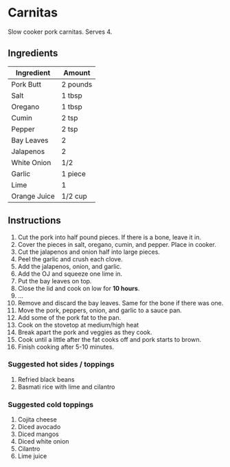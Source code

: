 
# Carnitas

Slow cooker pork carnitas. Serves 4.

## Ingredients

| Ingredient    | Amount   |
|---------------|----------|
| Pork Butt     | 2 pounds |
| Salt          | 1 tbsp   |
| Oregano       | 1 tbsp   |
| Cumin         | 2 tsp    |
| Pepper        | 2 tsp    |
| Bay Leaves    | 2        |
| Jalapenos     | 2        |
| White Onion   | 1/2      |
| Garlic        | 1 piece  |
| Lime          | 1        |
| Orange Juice  | 1/2 cup  |

## Instructions

1. Cut the pork into half pound pieces. If there is a bone, leave it in.
2. Cover the pieces in salt, oregano, cumin, and pepper. Place in cooker.
3. Cut the jalapenos and onion half into large pieces.
4. Peel the garlic and crush each clove.
5. Add the jalapenos, onion, and garlic.
6. Add the OJ and squeeze one lime in.
7. Put the bay leaves on top.
9. Close the lid and cook on low for **10 hours**.
10. ...
11. Remove and discard the bay leaves. Same for the bone if there was one.
12. Move the pork, peppers, onion, and garlic to a sauce pan.
13. Add some of the pork fat to the pan.
14. Cook on the stovetop at medium/high heat
15. Break apart the pork and veggies as they cook.
16. Cook until a little after the fat cooks off and pork starts to brown.
17. Finish cooking after 5-10 minutes.

### Suggested hot sides / toppings

1. Refried black beans
2. Basmati rice with lime and cilantro

### Suggested cold toppings

1. Cojita cheese
2. Diced avocado
3. Diced mangos
4. Diced white onion
5. Cilantro
6. Lime juice
